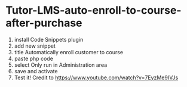 # Tutor-LMS-auto-enroll-to-course-after-purchase
1. install Code Snippets plugin
2. add new snippet
3. title Automatically enroll customer to course
4. paste php code
5. select Only run in Administration area
6. save and activate
7. Test it!
Credit to https://www.youtube.com/watch?v=7EyzMe9IVJs
